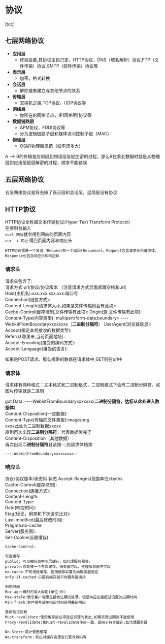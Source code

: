 # 协议

[toc]

## 七层网络协议

+ **应用层**
  + 终端设备,其协议由自己定，HTTP协议，DNS（域名解析）协议,FTP（文件传输）协议,SMTP（邮件传输）协议等
+ **表示层**
  + 加密，格式转换
+ **会话层**
  + 解除或者建立与其他节点的联系
+ **传输层**
  + 交换机之类,TCP协议，UDP协议等
+ **网络层**
  + 你所在的网络节点，IP(网络层)协议等
+ **数据链路层**
  + APM协议，FDDI协议等
  + 分为逻辑链路子层和媒体访问控制子层（MAC）
+ **物理层**
  + OSI的物理层规范（如电流多大）

A --> B的传输是应用层到物理层层层加密的过程，那么B在拿到数据时就是从物理层到应用层层层解密的过程，顺序不能错误

## 五层网络协议

五层网络协议是将去掉了表示层和会话层，这两层没有协议

## HTTP协议

 HTTP协议全称超文本传输协议(Hyper Text Transform Protocol)  
在控制台输入  
`curl 网址`就会得到网站的页面内容  
`cur -i 网址`  得到页面内容和响应头  

    HTTP协议需要一个发送（Request和一个返回(Response)，Request包含请求头和请求体，Response也包含响应头和响应体

### 请求头

请求头包含了:  
请求方式 url/协议/协议版本  （注意请求方式后面紧跟空格和url）  
Host(主机名):xxx.xxx.xxx.xxx:端口号  
Connection(链接方式):  
Content-Length(请求体大小,如果是文件传输则会有此项):  
Cache-Control(缓存控制,文件传输有此项):
Origin(源,文件传输有此项):  
Content-Type(内容类型):  multipart/form-data;boundary= ----WebkitFromBoundaryxxxxxxxx（**二进制分隔符**）
UserAgent(浏览器信息):  
Accept(指定本机接收的数据类型):  
Refer(从哪里来,当前页面地址):  
Accept-Encoding(接受的编码方式):  
Accept-Language(接受的语言):

如果是POST请求，那么携带的数据在请求体中,GET则在url中

### 请求体

请求体有两种格式：文本格式和二进制格式，二进制格式下会有二进制分隔符，如图片传输就是二进制  

got Data: ----WebkitFromBoundaryxxxxxxx(**二进制分隔符，达标从此处进入数据体**)  
Content-Disposition(一些数据):  
Content-Type(传输的文件类型):image/png  
    xxxx此处为二进制数据xxxxx  
 直到再次出现**二进制分隔符**，代表数据传完了  
Content-Disposition（其他数据）:  
再次出现**二进制分隔符**且紧跟--,则请求体结束:  

    ----WebkitFromBoundaryxxxxxxxxx--

### 响应头

协议/协议版本/状态码 状态
Accept-Ranges(范围单位):bytes  
Cache-Control(缓存控制):  
Connection(连接方式):  
Content-Length:  
Content-Type:  
Date(响应时间):  
Etag(标记，用来和下次请求比对):  
Last-modified(最后修改时间):  
Pragma:no-cache  
Server(服务器):  
Set-Cookie(设置缓存):  

    Cache-Control:

    可否缓存
    public: 可以被任意中间层缓存，如代理服务器等;
    private:仅能被一个东西缓存，服务器可以，代理服务器不可以
    no-cache:不可相信缓存，使用缓存前需先向服务器验证
    only-if-cached:只要有缓存就不向服务器请求

    到期时间
    Max-age:魂村的最大周期(单位:秒)
    Max-stale:表示客户端愿意接收过期的资源，但是响应必能超过设置的过期时间
    Min-fresh:客户端希望在指定时间获得最新响应

    重新验证加载
    Must-revalidate:使用缓存前必须验证资源的状态,如果资源过期则不能使用
    Proxy-revalidate:和Must-revalidate作用一致，适用于共享缓存,如代理服务器

    No-Store:禁止使用缓存
    No-transform：禁止对缓存资源进行更改转码等
